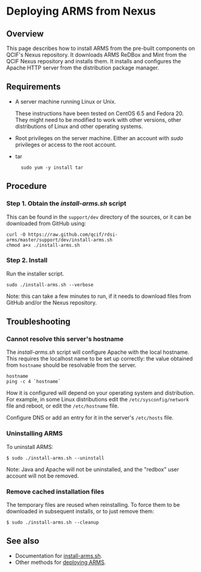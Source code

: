 # Deploying ARMS from Nexus

## Overview

This page describes how to install ARMS from the pre-built components
on QCIF's Nexus repository. It downloads ARMS ReDBox and Mint from the
QCIF Nexus repository and installs them. It installs and configures
the Apache HTTP server from the distribution package manager.

## Requirements

- A server machine running Linux or Unix.

    These instructions have been tested on CentOS 6.5 and Fedora 20.
    They might need to be modified to work with other versions,
    other distributions of Linux and other operating systems.

- Root privileges on the server machine. Either an account with _sudo_
  privileges or access to the root account.

- tar

        sudo yum -y install tar

## Procedure

### Step 1. Obtain the _install-arms.sh_ script

This can be found in the `support/dev` directory of the sources, or it
can be downloaded from GitHub using:

    curl -O https://raw.github.com/qcif/rdsi-arms/master/support/dev/install-arms.sh
    chmod a+x ./install-arms.sh 

### Step 2. Install

Run the installer script.

    sudo ./install-arms.sh --verbose

Note: this can take a few minutes to run, if it needs to download
files from GitHub and/or the Nexus repository.

## Troubleshooting

### Cannot resolve this server's hostname

The _install-arms.sh_ script will configure Apache with the local
hostname. This requires the localhost name to be set up correctly: the
value obtained from `hostname` should be resolvable from the server.

    hostname
    ping -c 4 `hostname`

How it is configured will depend on your operating system and
distribution. For example, in some Linux distributions edit the
`/etc/sysconfig/network` file and reboot, or edit the `/etc/hostname`
file.

Configure DNS or add an entry for it in the server's `/etc/hosts` file.

### Uninstalling ARMS

To uninstall ARMS:

    $ sudo ./install-arms.sh --uninstall

Note: Java and Apache will not be uninstalled, and the "redbox" user
account will not be removed.

### Remove cached installation files

The temporary files are reused when reinstalling. To force them to be
downloaded in subsequent installs, or to just remove them:

    $ sudo ./install-arms.sh --cleanup


## See also

- Documentation for [install-arms.sh](../support/dev/install-arms.md).
- Other methods for [deploying ARMS](deployment.md).

